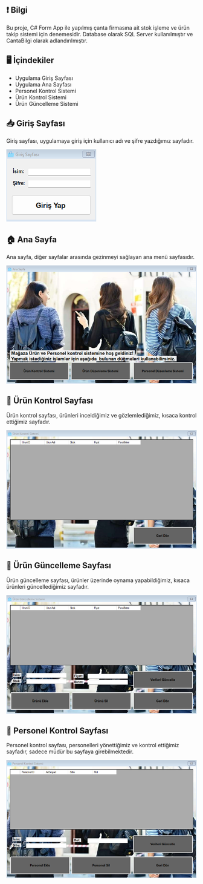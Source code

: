 ## ❗ Bilgi
Bu proje, C# Form App ile yapılmış çanta firmasına ait stok işleme ve ürün takip sistemi için denemesidir. Database olarak SQL Server kullanılmıştır ve CantaBilgi olarak adlandırılmıştır.

## 🖥️ İçindekiler
- Uygulama Giriş Sayfası
- Uygulama Ana Sayfası
- Personel Kontrol Sistemi
- Ürün Kontrol Sistemi
- Ürün Güncelleme Sistemi

## 📥 Giriş Sayfası
Giriş sayfası, uygulamaya giriş için kullanıcı adı ve şifre yazdığımız sayfadır.

<img src="https://github.com/ahmetalpcinar/ahmetalpcinar/blob/main/PNG/Images/imageBSIF1.png">

## 🏠 Ana Sayfa
Ana sayfa, diğer sayfalar arasında gezinmeyi sağlayan ana menü sayfasıdır.

<img src="https://github.com/ahmetalpcinar/ahmetalpcinar/blob/main/PNG/Images/imageBSIF2.png">

## 👜 Ürün Kontrol Sayfası
Ürün kontrol sayfası, ürünleri inceldiğimiz ve gözlemlediğimiz, kısaca kontrol ettiğimiz sayfadır.

<img src="https://github.com/ahmetalpcinar/ahmetalpcinar/blob/main/PNG/Images/imageBSIF4.png">

## 👜 Ürün Güncelleme Sayfası
Ürün güncelleme sayfası, ürünler üzerinde oynama yapabildiğimiz, kısaca ürünleri güncellediğimiz sayfadır.

<img src="https://github.com/ahmetalpcinar/ahmetalpcinar/blob/main/PNG/Images/imageBSIF5.png">

## 👤 Personel Kontrol Sayfası
Personel kontrol sayfası, personelleri yönettiğimiz ve kontrol ettiğimiz sayfadır, sadece müdür bu sayfaya girebilmektedir.

<img src="https://github.com/ahmetalpcinar/ahmetalpcinar/blob/main/PNG/Images/imageBSIF3.png">
